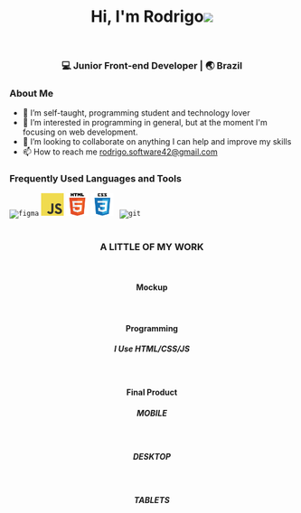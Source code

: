 
<!---
RodrigoSilva5/RodrigoSilva5 is a ✨ special ✨ repository because its `README.md` (this file) appears on your GitHub profile.
You can click the Preview link to take a look at your changes.
--->

<div align="center">
 <h1> Hi, I'm Rodrigo<img src="https://media.giphy.com/media/hvRJCLFzcasrR4ia7z/giphy.gif" width="35px"></h1>
</div>

<br>

<div align="center">
<h3>💻 Junior Front-end Developer | 🌏 Brazil </h3>
</div>

### About Me

- 👋 I’m self-taught, programming student and technology lover
- 👀 I’m interested in programming in general, but at the moment I'm focusing on web development.
- 💞️ I’m looking to collaborate on anything I can help and improve my skills
- 📫 How to reach me rodrigo.software42@gmail.com


### Frequently Used Languages and Tools 
<div>
<code><img height="40" src="https://www.vectorlogo.zone/logos/figma/figma-icon.svg" alt="figma"></code>  
<code><img height="40" src="https://raw.githubusercontent.com/github/explore/80688e429a7d4ef2fca1e82350fe8e3517d3494d/topics/javascript/javascript.png"></code>
<code><img height="40" src="https://raw.githubusercontent.com/github/explore/5c058a388828bb5fde0bcafd4bc867b5bb3f26f3/topics/html/html.png"></code>
<code><img height="40" src="https://raw.githubusercontent.com/github/explore/5c058a388828bb5fde0bcafd4bc867b5bb3f26f3/topics/css/css.png"></code>
<code> <img src="https://www.vectorlogo.zone/logos/git-scm/git-scm-icon.svg" alt="git" width="40" height="40"/> </code>
</div>

<br>

<div align="center">
  <h3>A LITTLE OF MY WORK </h3>
  <code><img height="100" src="" alt=""></code>  
  <h4>Mockup</h4>
  <code><img height="100" src="" alt=""></code>  
  <h4>Programming</h4>
  <h5>I Use HTML/CSS/JS</h5>
  <code><img height="100" src="" alt=""></code>  
  <h4>Final Product</h4>
  <h5>MOBILE</h5>
  <code><img height="100" src="" alt=""></code>  
  <h5>DESKTOP</h5>
  <code><img height="100" src="" alt=""></code>
  <h5>TABLETS</h5>
  <code><img height="100" src="" alt=""></code>  
</div>
















